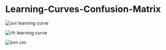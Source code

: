 # Learning-Curves-Confusion-Matrix

![svr learning curve](https://user-images.githubusercontent.com/80234350/127791542-017281b8-29d7-4a9d-a5a6-af976e5ed3a2.png) 


![rfr learning curve](https://user-images.githubusercontent.com/80234350/127791664-84d4d27b-3933-4876-82d8-29a9190572c9.png)


![knn cm](https://user-images.githubusercontent.com/80234350/127791724-bf1f327f-c8db-42a5-b58a-e44559359c4c.png)

